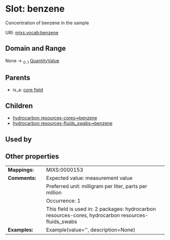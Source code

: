 
# Slot: benzene


Concentration of benzene in the sample

URI: [mixs.vocab:benzene](https://w3id.org/mixs/vocab/benzene)


## Domain and Range

None &#8594;  <sub>0..1</sub> [QuantityValue](QuantityValue.md)

## Parents

 *  is_a: [core field](core_field.md)

## Children

 *  [hydrocarbon resources-cores➞benzene](hydrocarbon_resources_cores_benzene.md)
 *  [hydrocarbon resources-fluids_swabs➞benzene](hydrocarbon_resources_fluids_swabs_benzene.md)

## Used by


## Other properties

|  |  |  |
| --- | --- | --- |
| **Mappings:** | | MIXS:0000153 |
| **Comments:** | | Expected value: measurement value |
|  | | Preferred unit: milligram per liter, parts per million |
|  | | Occurrence: 1 |
|  | | This field is used in: 2 packages: hydrocarbon resources-cores, hydrocarbon resources-fluids_swabs |
| **Examples:** | | Example(value='', description=None) |

